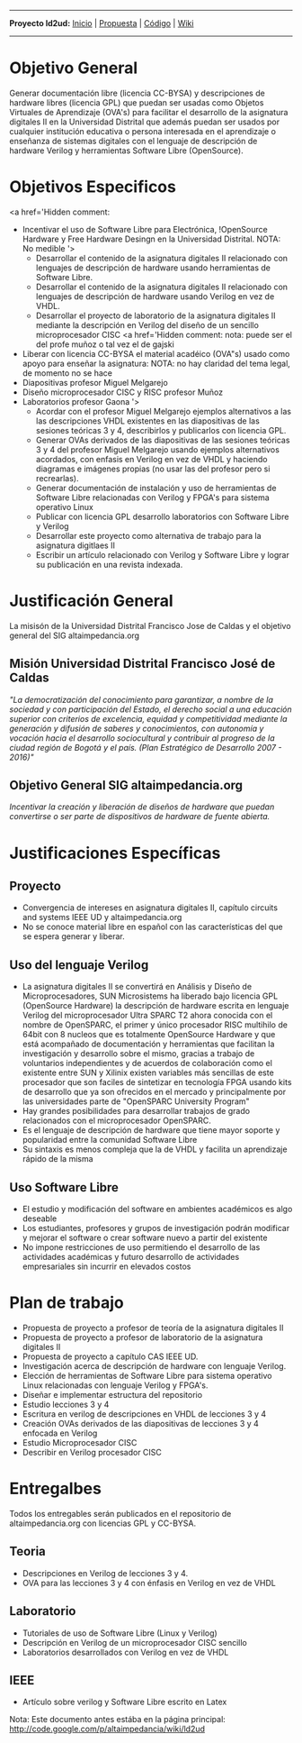
---

**Proyecto ld2ud:** [Inicio](ld2ud.md) | [Propuesta](ld2udPropuestaProyecto.md) | [Código](http://code.google.com/p/altaimpedancia/source/browse/#svn/trunk/ld2ud/code) | [Wiki](http://code.google.com/p/altaimpedancia/w/list?q=label:ld2ud)

---


# Objetivo General #
Generar documentación libre (licencia CC-BYSA) y descripciones de hardware libres (licencia GPL) que puedan ser usadas como Objetos Virtuales de Aprendizaje (OVA's) para facilitar el desarrollo de la asignatura digitales II en la Universidad Distrital que además puedan ser usados por cualquier institución educativa o persona interesada en el aprendizaje o enseñanza de sistemas digitales con el lenguaje de descripción de hardware Verilog y herramientas Software Libre (OpenSource).

# Objetivos Especificos #
<a href='Hidden comment: 
* Incentivar el uso de Software Libre para Electrónica, !OpenSource Hardware y Free  Hardware Desingn en la Universidad Distrital.
NOTA: No medible
'></a>
  * Desarrollar el contenido de la asignatura digitales II relacionado con lenguajes de descripción de hardware usando herramientas de Software Libre.
  * Desarrollar el contenido de la asignatura digitales II relacionado con lenguajes de descripción de hardware usando Verilog en vez de VHDL.
  * Desarrollar el proyecto de laboratorio  de la asignatura digitales II mediante la descripción en Verilog del diseño de un sencillo microprocesador CISC
<a href='Hidden comment: 
nota: puede ser el del profe muñoz o tal vez el de gajski
* Liberar con licencia CC-BYSA el material acadéico (OVA"s) usado como apoyo para enseñar la asignatura:
NOTA: no hay claridad del tema legal, de momento no se hace
* Diapositivas profesor Miguel Melgarejo
* Diseño microprocesador CISC y RISC profesor Muñoz
* Laboratorios profesor Gaona
'></a>
  * Acordar con el profesor Miguel Melgarejo ejemplos alternativos a las las descripciones VHDL existentes en las diapositivas de las sesiones teóricas 3 y 4, describirlos y publicarlos con licencia GPL.
  * Generar OVAs derivados de las diapositivas de las sesiones teóricas 3 y 4 del profesor Miguel Melgarejo usando ejemplos alternativos acordados, con enfasis en Verilog en vez de VHDL y haciendo diagramas e imágenes propias (no usar las del profesor pero si recrearlas).
  * Generar documentación de instalación y uso de herramientas de Software Libre relacionadas con Verilog y FPGA's para sistema operativo Linux
  * Publicar con licencia GPL desarrollo laboratorios con Software Libre y Verilog
  * Desarrollar este proyecto como alternativa de trabajo para la asignatura digitlaes II
  * Escribir un artículo relacionado con Verilog y Software Libre y lograr su publicación en una revista indexada.

# Justificación General #
La misisón de la Universidad Distrital Francisco Jose de Caldas y el objetivo general del SIG altaimpedancia.org

## Misión Universidad Distrital Francisco José de Caldas ##
_"La democratización del conocimiento para garantizar, a nombre de la sociedad y con participación del Estado, el derecho social a una educación superior con criterios de excelencia, equidad y competitividad mediante la generación y difusión de saberes y conocimientos, con autonomía y vocación hacia el desarrollo sociocultural y contribuir al progreso de la ciudad región de Bogotá y el país. (Plan Estratégico de Desarrollo 2007 - 2016)"_

## Objetivo General SIG altaimpedancia.org ##
_Incentivar la creación y liberación de diseños de hardware que puedan convertirse o ser parte de dispositivos de hardware de fuente abierta._

# Justificaciones Específicas #
## Proyecto ##
  * Convergencia de intereses en asignatura digitales II, capítulo circuits and systems IEEE UD y altaimpedancia.org
  * No se conoce material libre en español con las características del que se espera generar y liberar.
## Uso del lenguaje Verilog ##
  * La asignatura digitales II se convertirá en Análisis y Diseño de Microprocesadores, SUN Microsistems ha liberado bajo licencia GPL (OpenSource Hardware) la descripción de hardware escrita en lenguaje Verilog del microprocesador Ultra SPARC T2 ahora conocida con el nombre de OpenSPARC, el primer y único procesador RISC multihilo de 64bit con 8 nucleos que es totalmente OpenSource Hardware y que está acompañado de documentación y herramientas que facilitan la investigación y desarrollo sobre el mismo, gracias a trabajo de voluntarios independientes y de acuerdos de colaboración como el existente entre SUN y Xilinix existen variables más sencillas de este procesador que son faciles de sintetizar en tecnología FPGA usando kits de desarrollo que ya son ofrecidos en el mercado y principalmente por las universidades parte de "OpenSPARC University Program"
  * Hay grandes posibilidades para desarrollar trabajos de grado relacionados con el microprocesador OpenSPARC.
  * Es el lenguaje de descripción de hardware que tiene mayor soporte y popularidad entre la comunidad Software Libre
  * Su sintaxis es menos compleja que la de VHDL y facilita un aprendizaje rápido de la misma
## Uso Software Libre ##
  * El estudio y modificación del software en ambientes académicos es algo deseable
  * Los estudiantes, profesores y grupos de investigación podrán modificar y mejorar el software o crear software nuevo a partir del existente
  * No impone restricciones de uso permitiendo el desarrollo de las actividades académicas y futuro desarrollo de actividades empresariales sin incurrir en elevados costos

# Plan de trabajo #
  * Propuesta de proyecto a profesor de teoría de la asignatura digitales II
  * Propuesta de proyecto a profesor de laboratorio de la asignatura digitales II
  * Propuesta de proyecto a capítulo CAS IEEE UD.
  * Investigación acerca de descripción de hardware con lenguaje Verilog.
  * Elección de herramientas de Software Libre para sistema operativo Linux relacionadas con lenguaje Verilog y FPGA's.
  * Diseñar e implementar estructura del repositorio
  * Estudio lecciones 3 y 4
  * Escritura en verilog de descripciones en VHDL de lecciones 3 y 4
  * Creación OVAs derivados de las diapositivas de lecciones 3 y 4 enfocada en Verilog
  * Estudio Microprocesador CISC
  * Describir en Verilog procesador CISC

# Entregalbes #
Todos los entregables serán publicados en el repositorio de altaimpedancia.org con licencias GPL y CC-BYSA.
## Teoria ##
  * Descripciones en Verilog de lecciones 3 y 4.
  * OVA para las lecciones 3 y 4 con énfasis en Verilog en vez de VHDL
## Laboratorio ##
  * Tutoriales de uso de Software Libre (Linux y Verilog)
  * Descripción en Verilog de un microprocesador CISC sencillo
  * Laboratorios desarrollados con Verilog en vez de VHDL
## IEEE ##
  * Artículo sobre verilog y Software Libre escrito en Latex

Nota: Este documento antes estába en la página principal: http://code.google.com/p/altaimpedancia/wiki/ld2ud